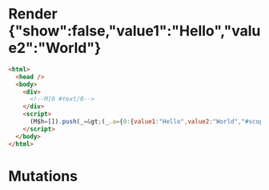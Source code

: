 # Render {"show":false,"value1":"Hello","value2":"World"}
```html
<html>
  <head />
  <body>
    <div>
      <!--M]0 #text/0-->
    </div>
    <script>
      (M$h=[]).push(_=&gt;(_.a={0:{value1:"Hello",value2:"World","#scope":0}}),[])
    </script>
  </body>
</html>
```

# Mutations
```

```